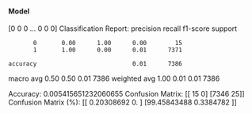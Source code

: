 #### Model
[0 0 0 ... 0 0 0]
Classification Report:
              precision    recall  f1-score   support

           0       0.00      1.00      0.00        15
           1       1.00      0.00      0.01      7371

    accuracy                           0.01      7386
   macro avg       0.50      0.50      0.01      7386
weighted avg       1.00      0.01      0.01      7386

Accuracy: 0.005415651232060655
Confusion Matrix:
[[  15    0]
 [7346   25]]
Confusion Matrix (%):
[[ 0.20308692  0.        ]
 [99.45843488  0.3384782 ]]
